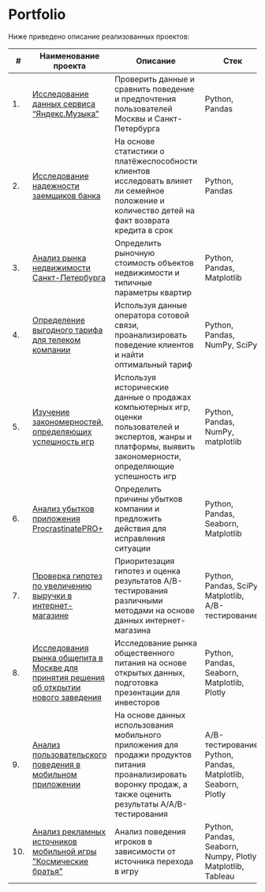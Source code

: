 # Portfolio

Ниже приведено описание реализованных проектов:

| #    | Наименование проекта                | Описание                                                     | Стек                                                         |
| ---- | ------------------------------------------------------------ | ------------------------------------------------------------ | ------------------------------------------------------------ |
| 1.   | [Исследование данных сервиса “Яндекс.Музыка”]() | Проверить данные и сравнить поведение и предпочтения пользователей Москвы и Санкт-Петербурга | Python, Pandas       |
| 2.   | [Исследование надежности заемщиков банка]() | На основе статистики о платёжеспособности клиентов исследовать влияет ли семейное положение и количество детей на факт возврата кредита в срок | Python, Pandas |
| 3.   | [Анализ рынка недвижимости Санкт-Петербурга]() | Определить рыночную стоимость объектов недвижимости и типичные параметры квартир | Python, Pandas, Matplotlib |
| 4.   | [Определение выгодного тарифа для телеком компании]() | Используя данные оператора сотовой связи, проанализировать поведение клиентов и найти оптимальный тариф  | Python, Pandas, NumPy, SciPy |
| 5.   | [Изучение закономерностей, определяющих успешность игр]() | Используя исторические данные о продажах компьютерных игр, оценки пользователей и экспертов, жанры и платформы, выявить закономерности, определяющие успешность игр | Python, Pandas, NumPy, matplotlib |
| 6.   | [Анализ убытков приложения ProcrastinatePRO+]() | Определить причины убытков компании и предложить действия для исправления ситуации | Python, Pandas, Seaborn, Matplotlib |
| 7.   | [Проверка гипотез по увеличению выручки в интернет-магазине]() |Приоритезация гипотез и  оценка результатов A/B-тестирования различными методами на основе данных интернет-магазина | Python, Pandas, SciPy, Matplotlib, A/B-тестирование |
| 8.   | [Исследования рынка общепита в Москве для принятия решения об открытии нового заведения]() | Исследование рынка общественного питания на основе открытых данных, подготовка презентации для инвесторов | Python, Pandas, Seaborn, Matplotlib, Plotly |
| 9.   | [Анализ пользовательского поведения в мобильном приложении]() | На основе данных использования мобильного приложения для продажи продуктов питания проанализировать воронку продаж, а также оценить результаты A/A/B-тестирования  | A/B-тестирование, Python, Pandas, Matplotlib, Seaborn, Plotly |
| 10.   | [Анализ рекламных источников мобильной игры "Космические братья"]() | Анализ поведения игроков в зависимости от источника перехода в игру  | Python, Pandas, Seaborn, Numpy, Plotly, Matplotlib, Tableau |
